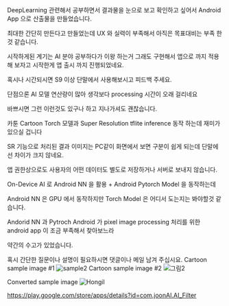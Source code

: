 

DeepLearning  관련해서 공부하면서 결과물을 눈으로 보고 확인하고 싶어서 Android App 으로 산출물을 만들었습니다.

최대한 간단히 만든다고 만들었는데 UX 와 실력이 부족해서 아직은 목표대비는 부족 한것 같습니다.



시작하게된 계기는 AI 분야 공부하다가 이왕 하는거 그래도 구현해서 앱으로 까지 적용해 보자고 시작한게 앱 출시 까지 진행되었네요.

혹시나 시간되시면 S9 이상 단말에서  사용해보시고 피드백 주세요.



단점으론 AI 모델 연산량이 많아 생각보다 processing 시간이 오래 걸리네요 



바쁘시면 그런 이런것도 있구나 하고 지나가셔도 괜찮습니다.

카툰 Cartoon Torch 모델과 Super Resolution tflite inference 동작 하는데 재미가 있으실 겁니다

SR 기능으로 처리된 결과 이미지는 PC같이 화면에서 보면 구분이 쉽게 되는데 단말에선 차이가 크지 않네요.



앱 권한상으로도 사용자의 어떤 데이터도 별도로 저장하거나 서버로 보내지 않습니다.

On-Device AI 로 Android NN 을 활용 + Android Pytorch Model 을 동작하는데 

Android NN 은 GPU 에서 동작하지만 Torch Model 은 어디서 도는지는 봐야할것 같습니다.


 


Andorid NN 과 Pytroch Android 가 pixel image processing  처리를 위한 android app 이 조금 부족해서 찾아보느라 

약간의 수고가 있었습니다.



혹시 간단한 질문이나 설명이 필요하시면 댓글이나 메일 남겨 주십시요.
Cartoon sample image #1
![sample2](https://user-images.githubusercontent.com/5698411/87249662-43853600-c49b-11ea-90df-8a5130f756b9.png)
Cartoon sample image #2
![그림2](https://user-images.githubusercontent.com/5698411/87249665-4a13ad80-c49b-11ea-9c0d-4b4814280c19.png)

Converted sample image
![Hongil](https://user-images.githubusercontent.com/5698411/87249669-526be880-c49b-11ea-99d6-1a1d1ce0c172.jpg)



https://play.google.com/store/apps/details?id=com.joonAI.AI_Filter

